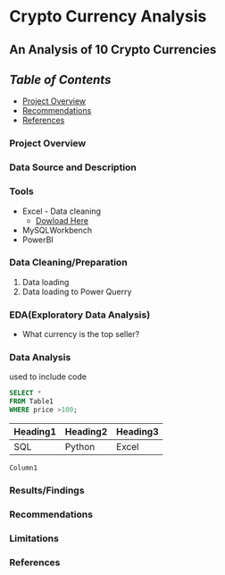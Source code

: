 # **Crypto Currency Analysis**
## An Analysis of 10 Crypto Currencies
## *Table of Contents*
- [Project Overview](#project-overview)
- [Recommendations](#recommendations)
- [References](#references)
  
### Project Overview

### Data Source and Description

### Tools
- Excel - Data cleaning
  - [Dowload Here](https.microsoft.com)
- MySQLWorkbench
- PowerBI

### Data Cleaning/Preparation
1. Data loading
2. Data loading to Power Querry

### EDA(Exploratory Data Analysis)
- What currency is the top seller?

### Data Analysis
 used to include code
 ```sql
SELECT *
FROM Table1
WHERE price >100;
```
|Heading1|Heading2|Heading3|
|-----|------|-----|
|SQL|Python|Excel|

`Column1`

### Results/Findings


### Recommendations

### Limitations

### References 
